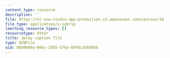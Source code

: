 ```yaml
---
content_type: resource
description: ''
file: https://ol-ocw-studio-app-production.s3.amazonaws.com/courses/18-01sc-single-variable-calculus-fall-2010/0bb0b60a00ac2d55576ab9f8c1b8d95b_tMVwXglUp60.srt
file_type: application/x-subrip
learning_resource_types: []
resourcetype: Other
title: 3play caption file
type: OCWFile
uid: 0bb0b60a-00ac-2d55-576a-b9f8c1b8d95b
---
```

